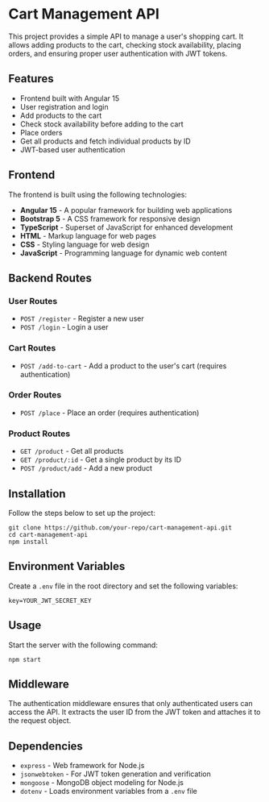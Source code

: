 <body>
  <h1>Cart Management API</h1>
  <p>This project provides a simple API to manage a user's shopping cart. It allows adding products to the cart, checking stock availability, placing orders, and ensuring proper user authentication with JWT tokens.</p>

  <h2>Features</h2>
  <ul>
    <li>Frontend built with Angular 15</li>
    <li>User registration and login</li>
    <li>Add products to the cart</li>
    <li>Check stock availability before adding to the cart</li>
    <li>Place orders</li>
    <li>Get all products and fetch individual products by ID</li>
    <li>JWT-based user authentication</li>
  
  </ul>

  <h2>Frontend</h2>
  <p>The frontend is built using the following technologies:</p>
  <ul>
    <li><strong>Angular 15</strong> - A popular framework for building web applications</li>
    <li><strong>Bootstrap 5</strong> - A CSS framework for responsive design</li>
    <li><strong>TypeScript</strong> - Superset of JavaScript for enhanced development</li>
    <li><strong>HTML</strong> - Markup language for web pages</li>
    <li><strong>CSS</strong> - Styling language for web design</li>
    <li><strong>JavaScript</strong> - Programming language for dynamic web content</li>
  </ul>

  <h2>Backend Routes</h2>
  <h3>User Routes</h3>
  <ul>
    <li><code>POST /register</code> - Register a new user</li>
    <li><code>POST /login</code> - Login a user</li>
  </ul>

  <h3>Cart Routes</h3>
  <ul>
    <li><code>POST /add-to-cart</code> - Add a product to the user's cart (requires authentication)</li>
  </ul>

  <h3>Order Routes</h3>
  <ul>
    <li><code>POST /place</code> - Place an order (requires authentication)</li>
  </ul>

  <h3>Product Routes</h3>
  <ul>
    <li><code>GET /product</code> - Get all products</li>
    <li><code>GET /product/:id</code> - Get a single product by its ID</li>
    <li><code>POST /product/add</code> - Add a new product</li>
  </ul>

  <h2>Installation</h2>
  <p>Follow the steps below to set up the project:</p>
  <pre><code>git clone https://github.com/your-repo/cart-management-api.git
cd cart-management-api
npm install</code></pre>

  <h2>Environment Variables</h2>
  <p>Create a <code>.env</code> file in the root directory and set the following variables:</p>
  <pre><code>key=YOUR_JWT_SECRET_KEY</code></pre>

  <h2>Usage</h2>
  <p>Start the server with the following command:</p>
  <pre><code>npm start</code></pre>

  <h2>Middleware</h2>
  <p>The authentication middleware ensures that only authenticated users can access the API. It extracts the user ID from the JWT token and attaches it to the request object.</p>

  <h2>Dependencies</h2>
  <ul>
    <li><code>express</code> - Web framework for Node.js</li>
    <li><code>jsonwebtoken</code> - For JWT token generation and verification</li>
    <li><code>mongoose</code> - MongoDB object modeling for Node.js</li>
    <li><code>dotenv</code> - Loads environment variables from a <code>.env</code> file</li>
  </ul>

 
</body>

